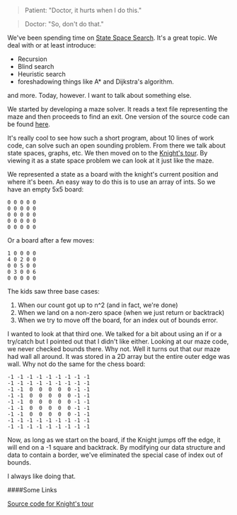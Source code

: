 <!--
.. title: Change the data
.. slug: 2014-02-26-change-the-data.md
.. date: 2014-02-26
.. type: text
-->


> Patient: "Doctor, it hurts when I do this."

> Doctor: "So, don't do that."

We've been spending time on
[State Space Search](http://en.wikipedia.org/wiki/State_space_search). It's
a great topic. We deal with or at least introduce:

 * Recursion
 * Blind search
 * Heuristic search
 * foreshadowing things like A* and Dijkstra's algorithm.

and more. Today, however. I want to talk about something else.

We started by developing a maze solver. It reads a text file
representing the maze and then proceeds to find an exit. One version
of the source code can be found
[here](https://github.com/stuycs-apcs-z/classcode/tree/master/3/maze).

It's really cool to see how such a short program, about 10 lines of
work code, can solve such an open sounding problem. From there we talk
about state spaces, graphs, etc. We then moved on to the
[Knight's tour](https://github.com/stuycs-apcs-z/classcode/tree/master/3/maze). By
viewing it as a state space problem we can look at it just like the
maze.

We represented a state as a board with the knight's current position and where it's been. An easy way to do this is to use an array of ints. So we have an empty 5x5 board:

    0 0 0 0 0
    0 0 0 0 0
    0 0 0 0 0
    0 0 0 0 0
    0 0 0 0 0

Or a board after a few moves:

    1 0 0 0 0
    4 0 2 0 0
    0 0 5 0 0
    0 3 0 0 6
    0 0 0 0 0

The kids saw three base cases:

 1. When our count got up to n^2 (and in fact, we're done)
 2. When we land on a non-zero space (when we just return or backtrack)
 3. When we try to move off the board, for an index out of bounds error.

I wanted to look at that third one. We talked for a bit about using an
if or a try/catch but I pointed out that I didn't like either. Looking
at our maze code, we never checked bounds there. Why not. Well it
turns out that our maze had wall all around. It was stored in a 2D
array but the entire outer edge was wall. Why not do the same for the chess board:

    -1 -1 -1 -1 -1 -1 -1 -1 -1
    -1 -1 -1 -1 -1 -1 -1 -1 -1
    -1 -1  0  0  0  0  0 -1 -1 
    -1 -1  0  0  0  0  0 -1 -1 
    -1 -1  0  0  0  0  0 -1 -1 
    -1 -1  0  0  0  0  0 -1 -1
    -1 -1  0  0  0  0  0 -1 -1 
    -1 -1 -1 -1 -1 -1 -1 -1 -1
    -1 -1 -1 -1 -1 -1 -1 -1 -1

Now, as long as we start on the board, if the Knight jumps off the
edge, it will end on a -1 square and backtrack. By modifying our data
structure and data to contain a border, we've eliminated the special
case of index out of bounds.

I always like doing that.



####Some Links

[Source code for Knight's tour](https://github.com/stuycs-apcs-z/classcode/tree/master/3/knights)

